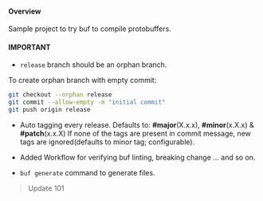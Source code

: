 #### Overview
Sample project to try buf to compile protobuffers.

#### IMPORTANT
- `release` branch should be an orphan branch.

To create orphan branch with empty commit:
``` bash
git checkout --orphan release
git commit --allow-empty -m "initial commit"
git push origin release
```

- Auto tagging every release. 
  Defaults to: **#major**(X.x.x), **#minor**(x.X.x) & **#patch**(x.x.X)
  If none of the tags are present in commit message, new tags are ignored(defaults to minor tag; configurable).

- Added Workflow for verifying buf linting, breaking change ... and so on.
- `buf generate` command to generate files.

> Update 101
